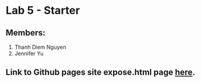 # Lab 5 - Starter

## Members:
1. Thanh Diem Nguyen 
2. Jennifer Yu
   
## Link to Github pages site expose.html page [here]().